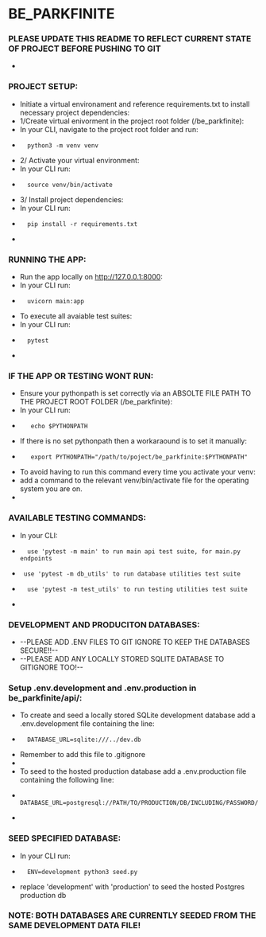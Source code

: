 # BE_PARKFINITE
### PLEASE UPDATE THIS README TO REFLECT CURRENT STATE OF PROJECT BEFORE PUSHING TO GIT
*
### PROJECT SETUP:
* Initiate a virtual environament and reference requirements.txt to install necessary project dependencies:
* 1/Create virtual enivorment in the project root folder (/be_parkfinite):
* In your CLI, navigate to the project root folder and run: 
*       python3 -m venv venv
* 2/ Activate your virtual environment:
* In your CLI run:
*       source venv/bin/activate
* 3/ Install project dependencies:
* In your CLI run:
*       pip install -r requirements.txt
*
### RUNNING THE APP:
* Run the app locally on http://127.0.0.1:8000:
* In your CLI run:
*       uvicorn main:app
* To execute all avaiable test suites:
* In your CLI run:
*       pytest
*       
### IF THE APP OR TESTING WONT RUN:
* Ensure your pythonpath is set correctly via an ABSOLTE FILE PATH TO THE PROJECT ROOT FOLDER (/be_parkfinite):
* In your CLI run:
*        echo $PYTHONPATH
* If there is no set pythonpath then a workaraound is to set it manually: 
*        export PYTHONPATH="/path/to/poject/be_parkfinite:$PYTHONPATH"
* To avoid having to run this command every time you activate your venv: 
* add a command to the relevant venv/bin/activate file for the operating system you are on.
*
### AVAILABLE TESTING COMMANDS:
* In your CLI:
*       use 'pytest -m main' to run main api test suite, for main.py endpoints
*      use 'pytest -m db_utils' to run database utilities test suite
*       use 'pytest -m test_utils' to run testing utilities test suite
*
### DEVELOPMENT AND PRODUCITON DATABASES:
* --PLEASE ADD .ENV FILES TO GIT IGNORE TO KEEP THE DATABASES SECURE!!--
* --PLEASE ADD ANY LOCALLY STORED SQLITE DATABASE TO GITIGNORE TOO!--
### Setup .env.development and .env.production in be_parkfinite/api/:
* To create and seed a locally stored SQLite development database add a .env.development file containing the line:
*       DATABASE_URL=sqlite:///../dev.db
* Remember to add this file to .gitignore
*
* To seed to the hosted production database add a .env.production file containing the following line:
*       DATABASE_URL=postgresql://PATH/TO/PRODUCTION/DB/INCLUDING/PASSWORD/
*
### SEED SPECIFIED DATABASE:
* In your CLI run:
*       ENV=development python3 seed.py
* replace 'development' with 'production' to seed the hosted Postgres production db

### NOTE: BOTH DATABASES ARE CURRENTLY SEEDED FROM THE SAME DEVELOPMENT DATA FILE!
